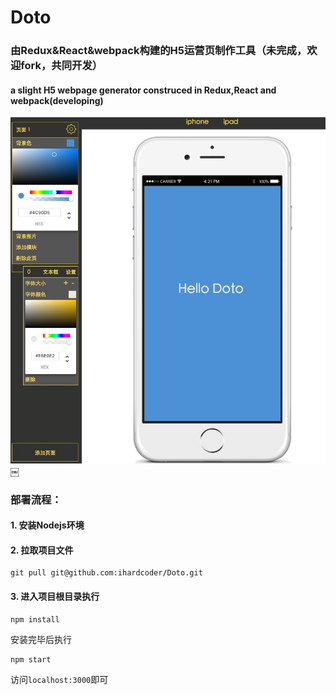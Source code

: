 # Doto

### 由Redux&React&webpack构建的H5运营页制作工具（未完成，欢迎fork，共同开发）

#### a slight H5 webpage generator construced in Redux,React and webpack(developing)

![](src/res/img/ad.jpg)￼


### 部署流程：

#### 1. 安装Nodejs环境

#### 2. 拉取项目文件

```
git pull git@github.com:ihardcoder/Doto.git
```

#### 3. 进入项目根目录执行

```
npm install
```

安装完毕后执行

```
npm start
```

访问`localhost:3000`即可
